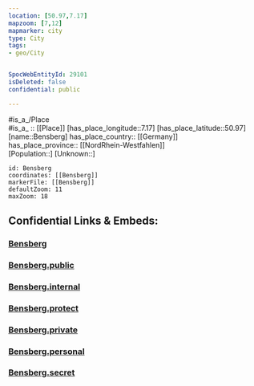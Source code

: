 ```yaml
---
location: [50.97,7.17] 
mapzoom: [7,12] 
mapmarker: city 
type: City
tags:
- geo/City


SpocWebEntityId: 29101
isDeleted: false
confidential: public

---
```

#is_a_/Place  
#is_a_ :: [[Place]] 
[has_place_longitude::7.17] 
[has_place_latitude::50.97] 
[name::Bensberg] 
has_place_country:: [[Germany]]  
has_place_province:: [[NordRhein-Westfahlen]]  
[Population::] 
[Unknown::] 


```leaflet
id: Bensberg
coordinates: [[Bensberg]] 
markerFile: [[Bensberg]] 
defaultZoom: 11 
maxZoom: 18
```


## Confidential Links & Embeds: 

### [Bensberg](/_Standards/Earth/Continent/Europe/Europe~Central/Germany/Germany~West/Nordrhein-Westfalen/counties~NW/Rheinisch-Berg.Kreis/cities~Rheinisch-Bergisch/Bergisch_Gladbach/boroughs~B.Gladbach/Bensberg.md) 

### [Bensberg.public](/_public/Earth/Continent/Europe/Europe~Central/Germany/Germany~West/Nordrhein-Westfalen/counties~NW/Rheinisch-Berg.Kreis/cities~Rheinisch-Bergisch/Bergisch_Gladbach/boroughs~B.Gladbach/Bensberg.public.md) 

### [Bensberg.internal](/_internal/Earth/Continent/Europe/Europe~Central/Germany/Germany~West/Nordrhein-Westfalen/counties~NW/Rheinisch-Berg.Kreis/cities~Rheinisch-Bergisch/Bergisch_Gladbach/boroughs~B.Gladbach/Bensberg.internal.md) 

### [Bensberg.protect](/_protect/Earth/Continent/Europe/Europe~Central/Germany/Germany~West/Nordrhein-Westfalen/counties~NW/Rheinisch-Berg.Kreis/cities~Rheinisch-Bergisch/Bergisch_Gladbach/boroughs~B.Gladbach/Bensberg.protect.md) 

### [Bensberg.private](/_private/Earth/Continent/Europe/Europe~Central/Germany/Germany~West/Nordrhein-Westfalen/counties~NW/Rheinisch-Berg.Kreis/cities~Rheinisch-Bergisch/Bergisch_Gladbach/boroughs~B.Gladbach/Bensberg.private.md) 

### [Bensberg.personal](/_personal/Earth/Continent/Europe/Europe~Central/Germany/Germany~West/Nordrhein-Westfalen/counties~NW/Rheinisch-Berg.Kreis/cities~Rheinisch-Bergisch/Bergisch_Gladbach/boroughs~B.Gladbach/Bensberg.personal.md) 

### [Bensberg.secret](/_secret/Earth/Continent/Europe/Europe~Central/Germany/Germany~West/Nordrhein-Westfalen/counties~NW/Rheinisch-Berg.Kreis/cities~Rheinisch-Bergisch/Bergisch_Gladbach/boroughs~B.Gladbach/Bensberg.secret.md)

